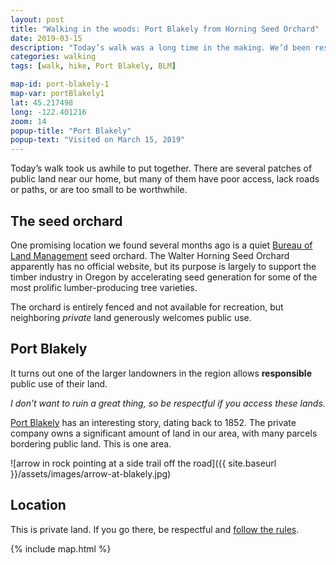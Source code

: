 ```yaml
---
layout: post
title: "Walking in the woods: Port Blakely from Horning Seed Orchard"
date: 2019-03-15
description: "Today’s walk was a long time in the making. We’d been researching public land in our area for months and finally contacted the Bureau of Land Management’s Horning Seed Orchard, a federal research facility. Orchard land isn’t available for recreation, but the bordering private land welcomes responsible recreation."
categories: walking
tags: [walk, hike, Port Blakely, BLM]

map-id: port-blakely-1
map-var: portBlakely1
lat: 45.217498
long: -122.401216
zoom: 14
popup-title: "Port Blakely"
popup-text: "Visited on March 15, 2019"
---
```

Today’s walk took us awhile to put together. There are several patches of public land near our home, but many of them have poor access, lack roads or paths, or are too small to be worthwhile.

## The seed orchard

One promising location we found several months ago is a quiet [Bureau of Land Management](https://www.blm.gov/) seed orchard. The Walter Horning Seed Orchard apparently has no official website, but its purpose is largely to support the timber industry in Oregon by accelerating seed generation for some of the most prolific lumber-producing tree varieties.

The orchard is entirely fenced and not available for recreation, but neighboring _private_ land generously welcomes public use.

## Port Blakely
It turns out one of the larger landowners in the region allows **responsible** public use of their land.

_I don’t want to ruin a great thing, so be respectful if you access these lands._

[Port Blakely](https://portblakely.com/) has an interesting story, dating back to 1852. The private company owns a significant amount of land in our area, with many parcels bordering public land. This is one area.

![arrow in rock pointing at a side trail off the road]({{ site.baseurl }}/assets/images/arrow-at-blakely.jpg)

## Location
This is private land. If you go there, be respectful and [follow the rules](https://portblakely.com/us-forestry/public-access).

{% include map.html %}
